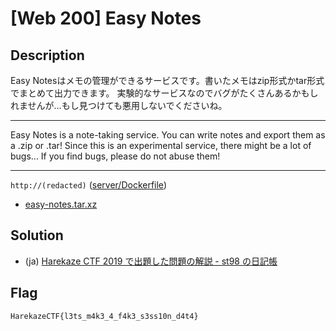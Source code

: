 # [Web 200] Easy Notes
## Description
Easy Notesはメモの管理ができるサービスです。書いたメモはzip形式かtar形式でまとめて出力できます。
実験的なサービスなのでバグがたくさんあるかもしれませんが…もし見つけても悪用しないでくださいね。

---

Easy Notes is a note-taking service. You can write notes and export them as a .zip or .tar!
Since this is an experimental service, there might be a lot of bugs... If you find bugs, please do not abuse them!

---

`http://(redacted)` ([server/Dockerfile](server/Dockerfile))

- [easy-notes.tar.xz](attachments/easy-notes.tar.xz)

## Solution
- (ja) [Harekaze CTF 2019 で出題した問題の解説 - st98 の日記帳](https://st98.github.io/diary/posts/2019-05-21-harekaze-ctf-2019.html#web-200-easy-notes)

## Flag
```
HarekazeCTF{l3ts_m4k3_4_f4k3_s3ss10n_d4t4}
```